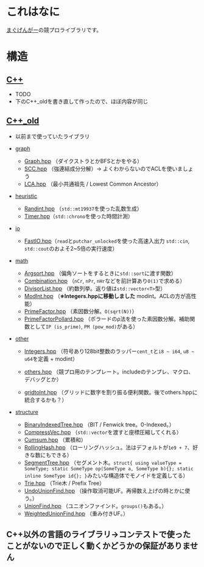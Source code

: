 # これはなに

[まぐげんがー](https://twitter.com/gengar094kypro)の競プロライブラリです。

# 構造

## [C++](https://github.com/094-gengar/library/tree/main/cpp)
- TODO
- 下のC++_oldを書き直して作ったので、ほぼ内容が同じ

## [C++_old](https://github.com/094-gengar/library/tree/main/old_lib/cpp)
- 以前まで使っていたライブラリ

- [graph](https://github.com/094-gengar/library/tree/main/old_lib/cpp/graph)
	 - [Graph.hpp](https://github.com/094-gengar/library/blob/main/old_lib/cpp/graph/Graph.hpp)  （ダイクストラとかBFSとかをやる）
	- [SCC.hpp](https://github.com/094-gengar/library/blob/main/old_lib/cpp/graph/SCC.hpp) （強連結成分分解）-> よくわからないのでACLを使いましょう
	- [LCA.hpp](https://github.com/094-gengar/library/blob/main/old_lib/cpp/graph/LCA.hpp) （最小共通祖先 / Lowest Common Ancestor）

- [heuristic](https://github.com/094-gengar/library/tree/main/old_lib/cpp/heuristic)
	- [Randint.hpp](https://github.com/094-gengar/library/blob/main/old_lib/cpp/heuristic/RandInt.hpp) （`std::mt19937`を使った乱数生成）
	- [Timer.hpp](https://github.com/094-gengar/library/blob/main/old_lib/cpp/heuristic/Timer.hpp)（`std::chrono`を使った時間計測）

- [io](https://github.com/094-gengar/library/tree/main/old_lib/cpp/io)
	- [FastIO.hpp](https://github.com/094-gengar/library/blob/main/old_lib/cpp/io/FastIO.hpp)（`read`と`putchar_unlocked`を使った高速入出力  `std::cin`, `std::cout`のおよそ2~5倍の実行速度）

- [math](https://github.com/094-gengar/library/tree/main/old_lib/cpp/math)
	- [Argsort.hpp](https://github.com/094-gengar/library/blob/main/old_lib/cpp/math/Argsort.hpp) （偏角ソートをするときに`std::sort`に渡す関数）
	- [Combination.hpp](https://github.com/094-gengar/library/blob/main/old_lib/cpp/math/Combination.hpp) （`nCr`, `nPr`, `nHr`などを前計算あり`O(1)`で求める）
	- [DivisorList.hpp](https://github.com/094-gengar/library/blob/main/old_lib/cpp/math/DivisorList.hpp) （約数列挙。返り値は`std::vector<T>`型）
	- [ModInt.hpp](https://github.com/094-gengar/library/blob/main/old_lib/cpp/other/Integers.hpp)  （**※Integers.hppに移動しました** modint。ACLの方が高性能）
	- [PrimeFactor.hpp](https://github.com/094-gengar/library/blob/main/old_lib/cpp/math/PrimeFactor.hpp) （素因数分解。`O(sqrt(N))`）
	- [PrimeFactorPollard.hpp](https://github.com/094-gengar/library/blob/main/old_lib/cpp/math/PrimeFactorPollard.hpp)  （ポラードのρ法を使った素因数分解。補助関数として`IP (is_prime)`, `PM (pow_mod)`がある）

- [other](https://github.com/094-gengar/library/blob/main/old_lib/cpp/other)
	- [Integers.hpp](https://github.com/094-gengar/library/blob/main/old_lib/cpp/other/Integers.hpp) （符号あり128bit整数のラッパー`cent_t`と`i8 ~ i64`, `u8 ~ u64`を定義 + modint）

	- [others.hpp](https://github.com/094-gengar/library/blob/main/old_lib/cpp/other/others.hpp) （競プロ用のテンプレート。includeのテンプレ、マクロ、デバッグとか）

	- [gridtoInt.hpp](https://github.com/094-gengar/library/blob/main/old_lib/cpp/other/gridtoInt.hpp) （グリッドに数字を割り振る便利関数。後でothers.hppに統合するかも？）

- [structure](https://github.com/094-gengar/library/tree/main/old_lib/cpp/structure)
	- [BinaryIndexedTree.hpp](https://github.com/094-gengar/library/tree/main/old_lib/cpp/structure/BinaryIndexedTree.hpp) （BIT / Fenwick tree。0-Indexed。）
	- [CompressVec.hpp](https://github.com/094-gengar/library/blob/main/old_lib/cpp/structure/CompressVec.hpp) （`std::vector`を渡すと座標圧縮してくれる）
	- [Cumsum.hpp](https://github.com/094-gengar/library/blob/main/old_lib/cpp/structure/Cumsum.hpp) （累積和）
	- [RollingHash.hpp](https://github.com/094-gengar/library/blob/main/old_lib/cpp/structure/RollingHash.hpp) （ローリングハッシュ。法はデフォルトが`1e9 + 7`、好きな数にもできる）
	- [SegmentTree.hpp](https://github.com/094-gengar/library/blob/main/old_lib/cpp/structure/SegmentTree.hpp) （セグメント木。`struct{ using valueType = SomeType; static SomeType op(SomeType a, SomeType b){}; static inline SomeType id{}; }`みたいな構造体でモノイドを定義してる）
	- [Trie.hpp](https://github.com/094-gengar/library/blob/main/old_lib/cpp/structure/Trie.hpp) （Trie木 / Prefix Tree）
	- [UndoUnionFind.hpp](https://github.com/094-gengar/library/blob/main/old_lib/cpp/structure/UndoUnionFind.hpp) （操作取消可能UF。再帰数え上げの時とかに使う。）
	- [UnionFind.hpp](https://github.com/094-gengar/library/blob/main/old_lib/cpp/structure/UnionFind.hpp) （ユニオンファインド。`groups()`もある。）
	- [WeightedUnionFind.hpp](https://github.com/094-gengar/library/blob/main/old_lib/cpp/structure/WeightedUnionFind.hpp) （重み付きUF。）

## C++以外の言語のライブラリ→コンテストで使ったことがないので正しく動くかどうかの保証がありません
